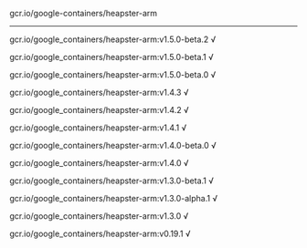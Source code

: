 gcr.io/google-containers/heapster-arm 

----
gcr.io/google_containers/heapster-arm:v1.5.0-beta.2 √

gcr.io/google_containers/heapster-arm:v1.5.0-beta.1 √

gcr.io/google_containers/heapster-arm:v1.5.0-beta.0 √

gcr.io/google_containers/heapster-arm:v1.4.3 √

gcr.io/google_containers/heapster-arm:v1.4.2 √

gcr.io/google_containers/heapster-arm:v1.4.1 √

gcr.io/google_containers/heapster-arm:v1.4.0-beta.0 √

gcr.io/google_containers/heapster-arm:v1.4.0 √

gcr.io/google_containers/heapster-arm:v1.3.0-beta.1 √

gcr.io/google_containers/heapster-arm:v1.3.0-alpha.1 √

gcr.io/google_containers/heapster-arm:v1.3.0 √

gcr.io/google_containers/heapster-arm:v0.19.1 √


